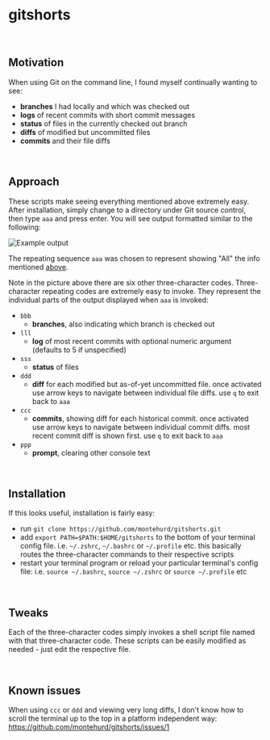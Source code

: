 # gitshorts

&nbsp;

## Motivation

When using Git on the command line, I found myself continually wanting to see:
- **branches** I had locally and which was checked out
- **logs** of recent commits with short commit messages
- **status** of files in the currently checked out branch
- **diffs** of modified but uncommitted files
- **commits** and their file diffs

&nbsp;

## Approach

These scripts make seeing everything mentioned above extremely easy. After installation, simply change to a directory under Git source control, then type `aaa` and press enter. You will see output formatted similar to the following:

![Example output](https://raw.github.com/montehurd/gitshorts/master/screenshot.png)

The repeating sequence `aaa` was chosen to represent showing "All" the info mentioned [above](#user-content-motivation).

Note in the picture above there are six other three-character codes. Three-character repeating codes are extremely easy to invoke. They represent the individual parts of the output displayed when `aaa` is invoked:

- `bbb`
    - **branches**, also indicating which branch is checked out
- `lll`
    - **log** of most recent commits with optional numeric argument (defaults to 5 if unspecified)
- `sss`
    - **status** of files
- `ddd`
    - **diff** for each modified but as-of-yet uncommitted file. once activated use arrow keys to navigate between individual file diffs. use `q` to exit back to `aaa`
- `ccc`
    - **commits**, showing diff for each historical commit. once activated use arrow keys to navigate between individual commit diffs. most recent commit diff is shown first. use `q` to exit back to `aaa`
- `ppp`
    - **prompt**, clearing other console text

&nbsp;

## Installation

If this looks useful, installation is fairly easy:

- run `git clone https://github.com/montehurd/gitshorts.git`
- add `export PATH=$PATH:$HOME/gitshorts` to the bottom of your terminal config file. i.e. `~/.zshrc`, `~/.bashrc` or `~/.profile` etc. this basically routes the three-character commands to their respective scripts
- restart your terminal program or reload your particular terminal's config file: i.e. `source ~/.bashrc`, `source ~/.zshrc` or `source ~/.profile` etc

&nbsp;

## Tweaks

Each of the three-character codes simply invokes a shell script file named with that three-character code. These scripts can be easily modified as needed - just edit the respective file.

&nbsp;

## Known issues

When using `ccc` or `ddd` and viewing very long diffs, I don't know how to scroll the terminal up to the top in a platform independent way: https://github.com/montehurd/gitshorts/issues/1